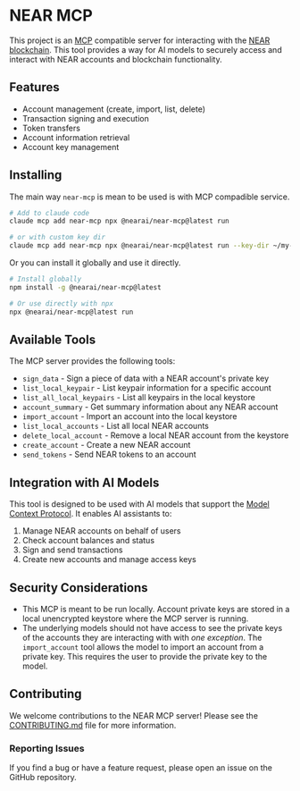 # NEAR MCP

This project is an [MCP](https://github.com/anthropics/model-context-protocol) compatible server for interacting with the [NEAR blockchain](https://near.org/). This tool provides a way for AI models to securely access and interact with NEAR accounts and blockchain functionality.

## Features

- Account management (create, import, list, delete)
- Transaction signing and execution
- Token transfers
- Account information retrieval
- Account key management

## Installing

The main way `near-mcp` is mean to be used is with MCP compadible service.

```bash
# Add to claude code
claude mcp add near-mcp npx @nearai/near-mcp@latest run

# or with custom key dir
claude mcp add near-mcp npx @nearai/near-mcp@latest run --key-dir ~/my-near-keystore
```

Or you can install it globally and use it directly.

```bash
# Install globally
npm install -g @nearai/near-mcp@latest

# Or use directly with npx
npx @nearai/near-mcp@latest run
```

## Available Tools

The MCP server provides the following tools:

- `sign_data` - Sign a piece of data with a NEAR account's private key
- `list_local_keypair` - List keypair information for a specific account
- `list_all_local_keypairs` - List all keypairs in the local keystore
- `account_summary` - Get summary information about any NEAR account
- `import_account` - Import an account into the local keystore
- `list_local_accounts` - List all local NEAR accounts
- `delete_local_account` - Remove a local NEAR account from the keystore
- `create_account` - Create a new NEAR account
- `send_tokens` - Send NEAR tokens to an account

## Integration with AI Models

This tool is designed to be used with AI models that support the [Model Context Protocol](https://github.com/anthropics/model-context-protocol). It enables AI assistants to:

1. Manage NEAR accounts on behalf of users
2. Check account balances and status
3. Sign and send transactions
4. Create new accounts and manage access keys

## Security Considerations

- This MCP is meant to be run locally. Account private keys are stored in a local unencrypted keystore where the MCP server is running.
- The underlying models should not have access to see the private keys of the accounts they are interacting with with _one exception_. The `import_account` tool allows the model to import an account from a private key. This requires the user to provide the private key to the model.

## Contributing

We welcome contributions to the NEAR MCP server! Please see the [CONTRIBUTING.md](CONTRIBUTING.md) file for more information.

### Reporting Issues

If you find a bug or have a feature request, please open an issue on the GitHub repository.
